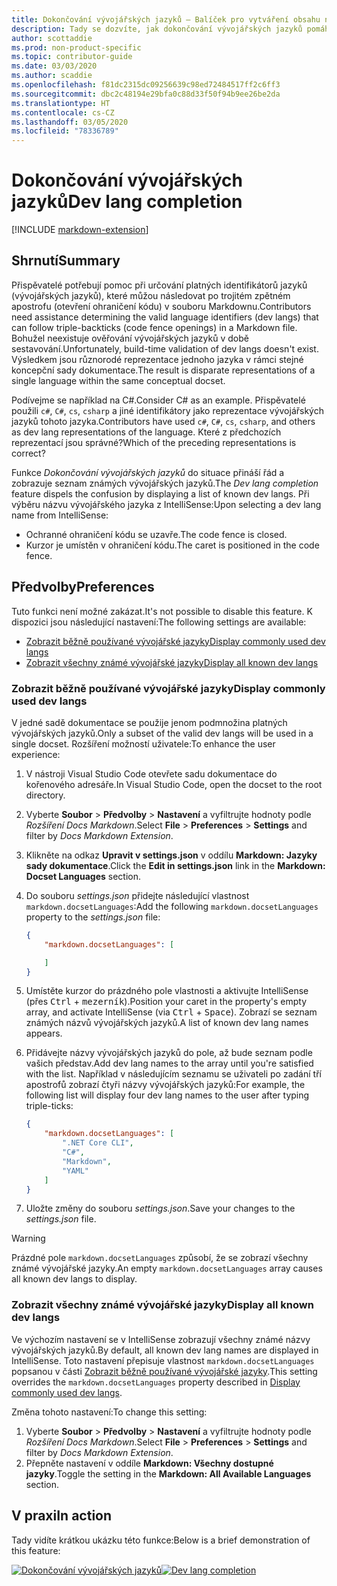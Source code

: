 ```yaml
---
title: Dokončování vývojářských jazyků – Balíček pro vytváření obsahu na webu Docs
description: Tady se dozvíte, jak dokončování vývojářských jazyků pomáhá přispěvatelům v Balíčku pro vytváření obsahu na webu Docs (rozšíření pro Visual Studio Code).
author: scottaddie
ms.prod: non-product-specific
ms.topic: contributor-guide
ms.date: 03/03/2020
ms.author: scaddie
ms.openlocfilehash: f81dc2315dc09256639c98ed72484517ff2c6ff3
ms.sourcegitcommit: dbc2c48194e29bfa0c88d33f50f94b9ee26be2da
ms.translationtype: HT
ms.contentlocale: cs-CZ
ms.lasthandoff: 03/05/2020
ms.locfileid: "78336789"
---
```

# <a name="dev-lang-completion"></a><span data-ttu-id="c6e55-103">Dokončování vývojářských jazyků</span><span class="sxs-lookup"><span data-stu-id="c6e55-103">Dev lang completion</span></span>

[!INCLUDE [markdown-extension](includes/markdown-extension.md)]

## <a name="summary"></a><span data-ttu-id="c6e55-104">Shrnutí</span><span class="sxs-lookup"><span data-stu-id="c6e55-104">Summary</span></span>

<span data-ttu-id="c6e55-105">Přispěvatelé potřebují pomoc při určování platných identifikátorů jazyků (vývojářských jazyků), které můžou následovat po trojitém zpětném apostrofu (otevření ohraničení kódu) v souboru Markdownu.</span><span class="sxs-lookup"><span data-stu-id="c6e55-105">Contributors need assistance determining the valid language identifiers (dev langs) that can follow triple-backticks (code fence openings) in a Markdown file.</span></span> <span data-ttu-id="c6e55-106">Bohužel neexistuje ověřování vývojářských jazyků v době sestavování.</span><span class="sxs-lookup"><span data-stu-id="c6e55-106">Unfortunately, build-time validation of dev langs doesn't exist.</span></span> <span data-ttu-id="c6e55-107">Výsledkem jsou různorodé reprezentace jednoho jazyka v rámci stejné koncepční sady dokumentace.</span><span class="sxs-lookup"><span data-stu-id="c6e55-107">The result is disparate representations of a single language within the same conceptual docset.</span></span>

<span data-ttu-id="c6e55-108">Podívejme se například na C#.</span><span class="sxs-lookup"><span data-stu-id="c6e55-108">Consider C# as an example.</span></span> <span data-ttu-id="c6e55-109">Přispěvatelé použili `c#`, `C#`, `cs`, `csharp` a jiné identifikátory jako reprezentace vývojářských jazyků tohoto jazyka.</span><span class="sxs-lookup"><span data-stu-id="c6e55-109">Contributors have used `c#`, `C#`, `cs`, `csharp`, and others as dev lang representations of the language.</span></span> <span data-ttu-id="c6e55-110">Které z předchozích reprezentací jsou správné?</span><span class="sxs-lookup"><span data-stu-id="c6e55-110">Which of the preceding representations is correct?</span></span>

<span data-ttu-id="c6e55-111">Funkce *Dokončování vývojářských jazyků* do situace přináší řád a zobrazuje seznam známých vývojářských jazyků.</span><span class="sxs-lookup"><span data-stu-id="c6e55-111">The *Dev lang completion* feature dispels the confusion by displaying a list of known dev langs.</span></span> <span data-ttu-id="c6e55-112">Při výběru názvu vývojářského jazyka z IntelliSense:</span><span class="sxs-lookup"><span data-stu-id="c6e55-112">Upon selecting a dev lang name from IntelliSense:</span></span>

* <span data-ttu-id="c6e55-113">Ochranné ohraničení kódu se uzavře.</span><span class="sxs-lookup"><span data-stu-id="c6e55-113">The code fence is closed.</span></span>
* <span data-ttu-id="c6e55-114">Kurzor je umístěn v ohraničení kódu.</span><span class="sxs-lookup"><span data-stu-id="c6e55-114">The caret is positioned in the code fence.</span></span>

## <a name="preferences"></a><span data-ttu-id="c6e55-115">Předvolby</span><span class="sxs-lookup"><span data-stu-id="c6e55-115">Preferences</span></span>

<span data-ttu-id="c6e55-116">Tuto funkci není možné zakázat.</span><span class="sxs-lookup"><span data-stu-id="c6e55-116">It's not possible to disable this feature.</span></span> <span data-ttu-id="c6e55-117">K dispozici jsou následující nastavení:</span><span class="sxs-lookup"><span data-stu-id="c6e55-117">The following settings are available:</span></span>

* [<span data-ttu-id="c6e55-118">Zobrazit běžně používané vývojářské jazyky</span><span class="sxs-lookup"><span data-stu-id="c6e55-118">Display commonly used dev langs</span></span>](#display-commonly-used-dev-langs)
* [<span data-ttu-id="c6e55-119">Zobrazit všechny známé vývojářské jazyky</span><span class="sxs-lookup"><span data-stu-id="c6e55-119">Display all known dev langs</span></span>](#display-all-known-dev-langs)

### <a name="display-commonly-used-dev-langs"></a><span data-ttu-id="c6e55-120">Zobrazit běžně používané vývojářské jazyky</span><span class="sxs-lookup"><span data-stu-id="c6e55-120">Display commonly used dev langs</span></span>

<span data-ttu-id="c6e55-121">V jedné sadě dokumentace se použije jenom podmnožina platných vývojářských jazyků.</span><span class="sxs-lookup"><span data-stu-id="c6e55-121">Only a subset of the valid dev langs will be used in a single docset.</span></span> <span data-ttu-id="c6e55-122">Rozšíření možností uživatele:</span><span class="sxs-lookup"><span data-stu-id="c6e55-122">To enhance the user experience:</span></span>

1. <span data-ttu-id="c6e55-123">V nástroji Visual Studio Code otevřete sadu dokumentace do kořenového adresáře.</span><span class="sxs-lookup"><span data-stu-id="c6e55-123">In Visual Studio Code, open the docset to the root directory.</span></span>
1. <span data-ttu-id="c6e55-124">Vyberte **Soubor** > **Předvolby** > **Nastavení** a vyfiltrujte hodnoty podle *Rozšíření Docs Markdown*.</span><span class="sxs-lookup"><span data-stu-id="c6e55-124">Select **File** > **Preferences** > **Settings** and filter by *Docs Markdown Extension*.</span></span>
1. <span data-ttu-id="c6e55-125">Klikněte na odkaz **Upravit v settings.json** v oddílu **Markdown: Jazyky sady dokumentace**.</span><span class="sxs-lookup"><span data-stu-id="c6e55-125">Click the **Edit in settings.json** link in the **Markdown: Docset Languages** section.</span></span>
1. <span data-ttu-id="c6e55-126">Do souboru *settings.json* přidejte následující vlastnost `markdown.docsetLanguages`:</span><span class="sxs-lookup"><span data-stu-id="c6e55-126">Add the following `markdown.docsetLanguages` property to the *settings.json* file:</span></span>

    ```json
    {
        "markdown.docsetLanguages": [

        ]
    }
    ```

1. <span data-ttu-id="c6e55-127">Umístěte kurzor do prázdného pole vlastnosti a aktivujte IntelliSense (přes <kbd>Ctrl</kbd> + <kbd>mezerník</kbd>).</span><span class="sxs-lookup"><span data-stu-id="c6e55-127">Position your caret in the property's empty array, and activate IntelliSense (via <kbd>Ctrl</kbd> + <kbd>Space</kbd>).</span></span> <span data-ttu-id="c6e55-128">Zobrazí se seznam známých názvů vývojářských jazyků.</span><span class="sxs-lookup"><span data-stu-id="c6e55-128">A list of known dev lang names appears.</span></span>
1. <span data-ttu-id="c6e55-129">Přidávejte názvy vývojářských jazyků do pole, až bude seznam podle vašich představ.</span><span class="sxs-lookup"><span data-stu-id="c6e55-129">Add dev lang names to the array until you're satisfied with the list.</span></span> <span data-ttu-id="c6e55-130">Například v následujícím seznamu se uživateli po zadání tří apostrofů zobrazí čtyři názvy vývojářských jazyků:</span><span class="sxs-lookup"><span data-stu-id="c6e55-130">For example, the following list will display four dev lang names to the user after typing triple-ticks:</span></span>

    ```json
    {
        "markdown.docsetLanguages": [
            ".NET Core CLI",
            "C#",
            "Markdown",
            "YAML"
        ]
    }
    ```

1. <span data-ttu-id="c6e55-131">Uložte změny do souboru *settings.json*.</span><span class="sxs-lookup"><span data-stu-id="c6e55-131">Save your changes to the *settings.json* file.</span></span>

> [!WARNING]
> <span data-ttu-id="c6e55-132">Prázdné pole `markdown.docsetLanguages` způsobí, že se zobrazí všechny známé vývojářské jazyky.</span><span class="sxs-lookup"><span data-stu-id="c6e55-132">An empty `markdown.docsetLanguages` array causes all known dev langs to display.</span></span>

### <a name="display-all-known-dev-langs"></a><span data-ttu-id="c6e55-133">Zobrazit všechny známé vývojářské jazyky</span><span class="sxs-lookup"><span data-stu-id="c6e55-133">Display all known dev langs</span></span>

<span data-ttu-id="c6e55-134">Ve výchozím nastavení se v IntelliSense zobrazují všechny známé názvy vývojářských jazyků.</span><span class="sxs-lookup"><span data-stu-id="c6e55-134">By default, all known dev lang names are displayed in IntelliSense.</span></span> <span data-ttu-id="c6e55-135">Toto nastavení přepisuje vlastnost `markdown.docsetLanguages` popsanou v části [Zobrazit běžně používané vývojářské jazyky](#display-commonly-used-dev-langs).</span><span class="sxs-lookup"><span data-stu-id="c6e55-135">This setting overrides the `markdown.docsetLanguages` property described in [Display commonly used dev langs](#display-commonly-used-dev-langs).</span></span>

<span data-ttu-id="c6e55-136">Změna tohoto nastavení:</span><span class="sxs-lookup"><span data-stu-id="c6e55-136">To change this setting:</span></span>

1. <span data-ttu-id="c6e55-137">Vyberte **Soubor** > **Předvolby** > **Nastavení** a vyfiltrujte hodnoty podle *Rozšíření Docs Markdown*.</span><span class="sxs-lookup"><span data-stu-id="c6e55-137">Select **File** > **Preferences** > **Settings** and filter by *Docs Markdown Extension*.</span></span>
1. <span data-ttu-id="c6e55-138">Přepněte nastavení v oddíle **Markdown: Všechny dostupné jazyky**.</span><span class="sxs-lookup"><span data-stu-id="c6e55-138">Toggle the setting in the **Markdown: All Available Languages** section.</span></span>

## <a name="in-action"></a><span data-ttu-id="c6e55-139">V praxi</span><span class="sxs-lookup"><span data-stu-id="c6e55-139">In action</span></span>

<span data-ttu-id="c6e55-140">Tady vidíte krátkou ukázku této funkce:</span><span class="sxs-lookup"><span data-stu-id="c6e55-140">Below is a brief demonstration of this feature:</span></span>

<span data-ttu-id="c6e55-141">[![Dokončování vývojářských jazyků](media/dev-lang-completion.gif)](media/dev-lang-completion.gif#lightbox)</span><span class="sxs-lookup"><span data-stu-id="c6e55-141">[![Dev lang completion](media/dev-lang-completion.gif)](media/dev-lang-completion.gif#lightbox)</span></span>
